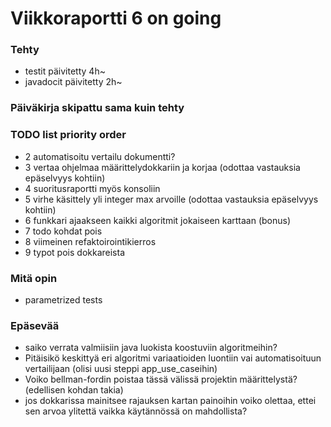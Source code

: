 # Viikkoraportti 6  on going

### Tehty
* testit päivitetty 4h~
* javadocit päivitetty 2h~

### Päiväkirja skipattu sama kuin tehty
### TODO list priority order
* 2 automatisoitu vertailu dokumentti?
* 3 vertaa ohjelmaa määrittelydokkariin ja korjaa (odottaa vastauksia epäselvyys kohtiin)
* 4 suoritusraportti myös konsoliin
* 5 virhe käsittely yli integer max arvoille (odottaa vastauksia epäselvyys kohtiin)
* 6 funkkari ajaakseen kaikki algoritmit jokaiseen karttaan (bonus)
* 7 todo kohdat pois
* 8 viimeinen refaktoirointikierros
* 9 typot pois dokkareista

### Mitä opin
* parametrized tests

### Epäsevää 
* saiko verrata valmiisiin java luokista koostuviin algoritmeihin?
* Pitäisikö keskittyä eri algoritmi variaatioiden luontiin vai automatisoituun vertailijaan (olisi uusi steppi app_use_caseihin)
* Voiko bellman-fordin poistaa tässä välissä projektin määrittelystä? (edellisen kohdan takia)
* jos dokkarissa mainitsee rajauksen kartan painoihin voiko olettaa, ettei sen arvoa ylitettä vaikka käytännössä on mahdollista?